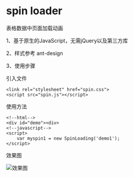 # spin loader

表格数据中页面加载动画

1、基于原生的JavaScript，无需jQuery以及第三方库

2、样式参考 ant-design

3、使用步骤

引入文件

```
<link rel="stylesheet" href="spin.css">
<script src="spin.js"></script>
```

使用方法

```
<!--html-->
<div id="demo"><div>
<!--javascript-->
<script>
	var myspin1 = new SpinLoading('demo1');
</script>
```

效果图

![效果图](https://raw.githubusercontent.com/zjinger/js-loading/master/loader.gif)

